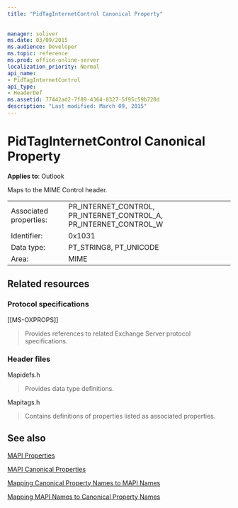 ```yaml
---
title: "PidTagInternetControl Canonical Property"
 
 
manager: soliver
ms.date: 03/09/2015
ms.audience: Developer
ms.topic: reference
ms.prod: office-online-server
localization_priority: Normal
api_name:
- PidTagInternetControl
api_type:
- HeaderDef
ms.assetid: 77442ad2-7f89-4364-8327-5f95c59b720d
description: "Last modified: March 09, 2015"
---
```


# PidTagInternetControl Canonical Property

  
  
**Applies to**: Outlook 
  
Maps to the MIME Control header.
  
|||
|:-----|:-----|
|Associated properties:  <br/> |PR_INTERNET_CONTROL, PR_INTERNET_CONTROL_A, PR_INTERNET_CONTROL_W  <br/> |
|Identifier:  <br/> |0x1031  <br/> |
|Data type:  <br/> |PT_STRING8, PT_UNICODE  <br/> |
|Area:  <br/> |MIME  <br/> |
   
## Related resources

### Protocol specifications

[[MS-OXPROPS]] 
  
> Provides references to related Exchange Server protocol specifications.
    
### Header files

Mapidefs.h
  
> Provides data type definitions.
    
Mapitags.h
  
> Contains definitions of properties listed as associated properties.
    
## See also



[MAPI Properties](mapi-properties.md)
  
[MAPI Canonical Properties](mapi-canonical-properties.md)
  
[Mapping Canonical Property Names to MAPI Names](mapping-canonical-property-names-to-mapi-names.md)
  
[Mapping MAPI Names to Canonical Property Names](mapping-mapi-names-to-canonical-property-names.md)


